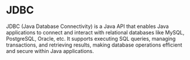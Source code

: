 # JDBC
JDBC (Java Database Connectivity) is a Java API that enables Java applications to connect and interact with relational databases like MySQL, PostgreSQL, Oracle, etc. It supports executing SQL queries, managing transactions, and retrieving results, making database operations efficient and secure within Java applications.
